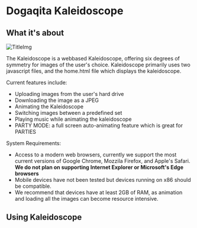 # Dogaqita Kaleidoscope
## What it's about

![TitleImg](https://github.com/QinxiWang/dogaqita/blob/master/ReadMeImages/Kaleidoscope.png "Kaleidoscope showing the Space image that comes default!")

The Kaleidoscope is a webbased Kaleidoscope, offering six degrees of symmetry for images of the user's choice. Kaleidoscope primarily uses two javascript files, and the home.html file which displays the kaleidoscope. 

Current features include:
* Uploading images from the user's hard drive
* Downloading the image as a JPEG
* Animating the Kaleidoscope
* Switching images between a predefined set
* Playing music while animating the kaleidoscope
* PARTY MODE: a full screen auto-animating feature which is great for PARTIES

System Requirements:
* Access to a modern web browsers, currently we support the most current versions of Google Chrome, Mozzila Firefox, and Apple's Safari. **We do not plan on supporting Internet Explorer or Microsoft's Edge browsers**
* Mobile devices have not been tested but devices running on x86 should be compatible.
* We recommend that devices have at least 2GB of RAM, as animation and loading all the images can become resource intensive. 


## Using Kaleidoscope
